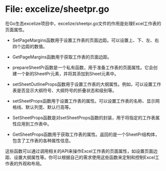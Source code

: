 # File: excelize/sheetpr.go

在Go生态excelize项目中，excelize/sheetpr.go文件的作用是处理Excel工作表的页面属性。

- SetPageMargins函数用于设置工作表的页面边距。可以设置上、下、左、右四个边距的数值。

- GetPageMargins函数用于获取工作表的页面边距。

- prepareSheetPr函数是一个私有函数，用于准备工作表的页面属性。它会创建一个新的SheetPr元素，并将其添加到Sheet元素中。

- setSheetOutlineProps函数用于设置工作表的大纲属性。例如，可以设置工作表是否显示大纲符号、大纲符号的折叠状态和级别等。

- setSheetProps函数用于设置工作表的属性。可以设置工作表的名称、显示网格线、默认列宽、默认行高等。

- SetSheetProps函数是对setSheetProps函数的封装，用于将指定的工作表属性应用到工作表中。

- GetSheetProps函数用于获取工作表的属性。返回的是一个SheetPr结构体，包含了工作表的各种属性信息。

这些函数可以通过调用相关的API来操作Excel工作表的页面属性，如设置页面边距、设置大纲属性等。你可以根据自己的需求使用这些函数来定制和控制Excel工作表的外观和布局。

